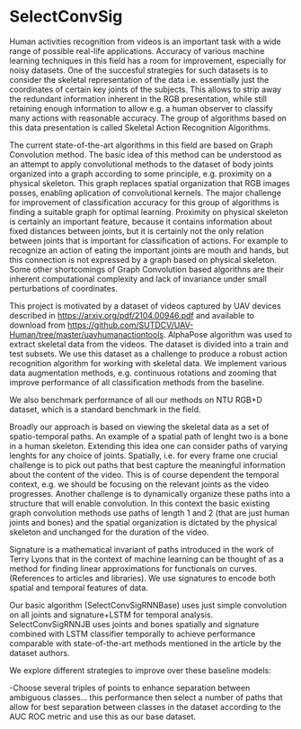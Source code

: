 # SelectConvSig
Human activities recognition from videos is an important task with a wide range of possible real-life applications. Accuracy of various machine learning techniques in this field has a room for improvement, especially for noisy datasets. One of the succesful strategies for such datasets is to consider the skeletal representation of the data i.e. essentially just the coordinates of certain key joints of the subjects. This allows to strip away the redundant information inherent in the RGB presentation, while still retaining enough information to allow e.g. a human observer to classify many actions with reasonable accuracy. The group of algorithms based on this data presentation is called Skeletal Action Recognition Algorithms. 

The current state-of-the-art algorithms in this field are based on Graph Convolution method. The basic idea of this method can be understood as an attempt to apply convolutional methods to the dataset of body joints organized into a graph according to some principle, e.g. proximity on a physical skeleton. This graph replaces spatial organization that RGB images posses, enabling aplication of convolutional kernels. The major challenge for improvement of classification accuracy for this group of algorithms is finding a suitable graph for optimal learning. Proximity on physical skeleton is certainly an important feature, because it contains information about fixed distances between joints, but it is certainly not the only relation between joints that is important for classification of actions. For example to recognize an action of eating the important joints are mouth and hands, but this connection is not expressed by a graph based on physical skeleton. Some other shortcomings of Graph Convolution based algorithns are their inherent computational complexity and lack of invariance under small perturbations of coordinates.

This project is motivated by a dataset of videos captured by UAV devices described in https://arxiv.org/pdf/2104.00946.pdf and available to download from https://github.com/SUTDCV/UAV-Human/tree/master/uavhumanactiontools. AlphaPose algorithm was used to extract skeletal data from the videos. The dataset is divided into a train and test subsets. We use this dataset as a challenge to produce a robust action recognition algorithm for working with skeletal data. We implement various data augmentation methods, e.g. continuous rotations and zooming that improve performance of all classification methods from the baseline. 

We also benchmark performance of all our methods on NTU RGB+D dataset, which is a standard benchmark in the field. 

Broadly our approach is based on viewing the skeletal data as a set of spatio-temporal paths. An example of a spatial path of lenght two is a bone in a human skeleton. Extending this idea one can consider paths of varying lenghts for any choice of joints. Spatially, i.e. for every frame one crucial challenge is to pick out paths that best capture the meaningful information about the content of the video. This is of course dependent the temporal context, e.g. we should be focusing on the relevant joints as the video progresses. Another challenge is to dynamically organize these paths into a structure that will enable convolution. In this context the basic existing graph convolution methods use paths of length 1 and 2 (that are just human joints and bones) and the spatial organization is dictated by the physical skeleton and unchanged for the duration of the video. 

Signature is a mathematical invariant of paths introduced in the work of Terry Lyons that in the context of machine learning can be thought of as a method for finding linear approximations for functionals on curves. (References to articles and libraries). We use signatures to encode both spatial and temporal features of data.

Our basic algorithm (SelectConvSigRNNBase) uses just simple convolution on all joints and signature+LSTM for temporal analysis. SelectConvSigRNNJB uses joints and bones spatially and signature combined with LSTM classifier temporally to achieve performance comparable with state-of-the-art methods mentioned in the article by the dataset authors.

We explore different strategies to improve over these baseline models:

-Choose several triples of points to enhance separation between ambiguous classes... 
this performance then select a number of paths that allow for best separation between classes in the dataset according to the AUC ROC metric and use this as our base dataset. 

